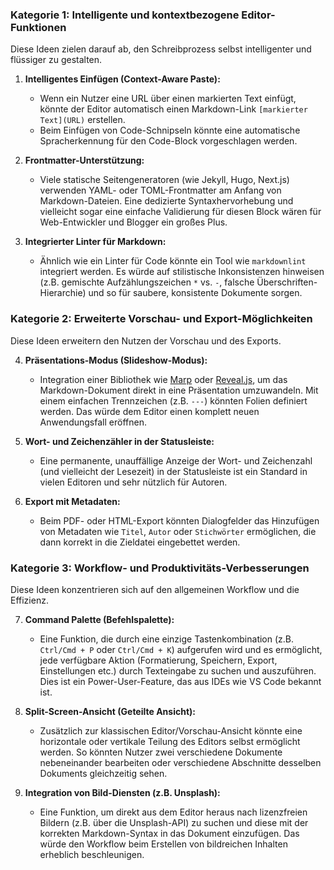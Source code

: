 ### Kategorie 1: Intelligente und kontextbezogene Editor-Funktionen

Diese Ideen zielen darauf ab, den Schreibprozess selbst intelligenter und flüssiger zu gestalten.

1.  **Intelligentes Einfügen (Context-Aware Paste):**
    *   Wenn ein Nutzer eine URL über einen markierten Text einfügt, könnte der Editor automatisch einen Markdown-Link `[markierter Text](URL)` erstellen.
    *   Beim Einfügen von Code-Schnipseln könnte eine automatische Spracherkennung für den Code-Block vorgeschlagen werden.

2.  **Frontmatter-Unterstützung:**
    *   Viele statische Seitengeneratoren (wie Jekyll, Hugo, Next.js) verwenden YAML- oder TOML-Frontmatter am Anfang von Markdown-Dateien. Eine dedizierte Syntaxhervorhebung und vielleicht sogar eine einfache Validierung für diesen Block wären für Web-Entwickler und Blogger ein großes Plus.

3.  **Integrierter Linter für Markdown:**
    *   Ähnlich wie ein Linter für Code könnte ein Tool wie `markdownlint` integriert werden. Es würde auf stilistische Inkonsistenzen hinweisen (z.B. gemischte Aufzählungszeichen `*` vs. `-`, falsche Überschriften-Hierarchie) und so für saubere, konsistente Dokumente sorgen.

### Kategorie 2: Erweiterte Vorschau- und Export-Möglichkeiten

Diese Ideen erweitern den Nutzen der Vorschau und des Exports.

4.  **Präsentations-Modus (Slideshow-Modus):**
    *   Integration einer Bibliothek wie [Marp](https://marp.app/) oder [Reveal.js](https://revealjs.com/), um das Markdown-Dokument direkt in eine Präsentation umzuwandeln. Mit einem einfachen Trennzeichen (z.B. `---`) könnten Folien definiert werden. Das würde dem Editor einen komplett neuen Anwendungsfall eröffnen.

5.  **Wort- und Zeichenzähler in der Statusleiste:**
    *   Eine permanente, unauffällige Anzeige der Wort- und Zeichenzahl (und vielleicht der Lesezeit) in der Statusleiste ist ein Standard in vielen Editoren und sehr nützlich für Autoren.

6.  **Export mit Metadaten:**
    *   Beim PDF- oder HTML-Export könnten Dialogfelder das Hinzufügen von Metadaten wie `Titel`, `Autor` oder `Stichwörter` ermöglichen, die dann korrekt in die Zieldatei eingebettet werden.

### Kategorie 3: Workflow- und Produktivitäts-Verbesserungen

Diese Ideen konzentrieren sich auf den allgemeinen Workflow und die Effizienz.

7.  **Command Palette (Befehlspalette):**
    *   Eine Funktion, die durch eine einzige Tastenkombination (z.B. `Ctrl/Cmd + P` oder `Ctrl/Cmd + K`) aufgerufen wird und es ermöglicht, jede verfügbare Aktion (Formatierung, Speichern, Export, Einstellungen etc.) durch Texteingabe zu suchen und auszuführen. Dies ist ein Power-User-Feature, das aus IDEs wie VS Code bekannt ist.

8.  **Split-Screen-Ansicht (Geteilte Ansicht):**
    *   Zusätzlich zur klassischen Editor/Vorschau-Ansicht könnte eine horizontale oder vertikale Teilung des Editors selbst ermöglicht werden. So könnten Nutzer zwei verschiedene Dokumente nebeneinander bearbeiten oder verschiedene Abschnitte desselben Dokuments gleichzeitig sehen.

9.  **Integration von Bild-Diensten (z.B. Unsplash):**
    *   Eine Funktion, um direkt aus dem Editor heraus nach lizenzfreien Bildern (z.B. über die Unsplash-API) zu suchen und diese mit der korrekten Markdown-Syntax in das Dokument einzufügen. Das würde den Workflow beim Erstellen von bildreichen Inhalten erheblich beschleunigen.
